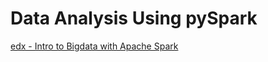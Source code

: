 # Data Analysis Using pySpark 

[edx - Intro to Bigdata with Apache Spark](https://www.edx.org/course/introduction-big-data-apache-spark-uc-berkeleyx-cs100-1x)
